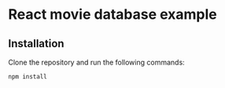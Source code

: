 # React movie database example

## Installation

Clone the repository and run the following commands:

```bash
npm install
```
